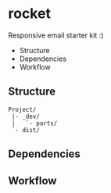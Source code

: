 # rocket
Responsive email starter kit :)

<!-- MarkdownTOC -->

- Structure
- Dependencies
- Workflow

<!-- /MarkdownTOC -->


## Structure

	Project/
	 |- _dev/
	 |   `- parts/
	 `- dist/

## Dependencies
## Workflow
